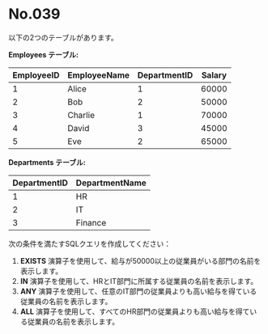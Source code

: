 # No.039

以下の2つのテーブルがあります。

**Employees テーブル:**

| EmployeeID | EmployeeName | DepartmentID | Salary |
|------------|--------------|--------------|--------|
| 1          | Alice        | 1            | 60000  |
| 2          | Bob          | 2            | 50000  |
| 3          | Charlie      | 1            | 70000  |
| 4          | David        | 3            | 45000  |
| 5          | Eve          | 2            | 65000  |

**Departments テーブル:**

| DepartmentID | DepartmentName |
|--------------|----------------|
| 1            | HR             |
| 2            | IT             |
| 3            | Finance        |

次の条件を満たすSQLクエリを作成してください：

1. **EXISTS** 演算子を使用して、給与が50000以上の従業員がいる部門の名前を表示します。
2. **IN** 演算子を使用して、HRとIT部門に所属する従業員の名前を表示します。
3. **ANY** 演算子を使用して、任意のIT部門の従業員よりも高い給与を得ている従業員の名前を表示します。
4. **ALL** 演算子を使用して、すべてのHR部門の従業員よりも高い給与を得ている従業員の名前を表示します。
